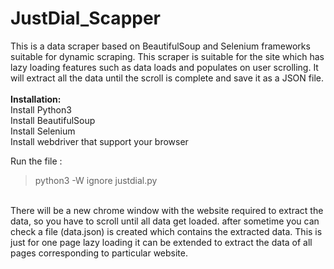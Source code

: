 # JustDial_Scapper
This is a data scraper based on BeautifulSoup and Selenium frameworks suitable for dynamic scraping. This scraper is suitable for the site which has lazy loading features such as data loads and populates on user scrolling. It will extract all the data until the scroll is complete and save it as a JSON file.
 <br>    
**Installation:**  
Install Python3  
Install BeautifulSoup  
Install Selenium  
Install webdriver that support your browser<br>

Run the file :
>python3 -W ignore justdial.py
<br>
There will be a new chrome window with the website required to extract the data, so you have to scroll until all data get loaded. after sometime you can check a  file (data.json) is created which contains the extracted data. 
This is just for one page lazy loading it can be extended to extract the data of all pages corresponding to particular website.
